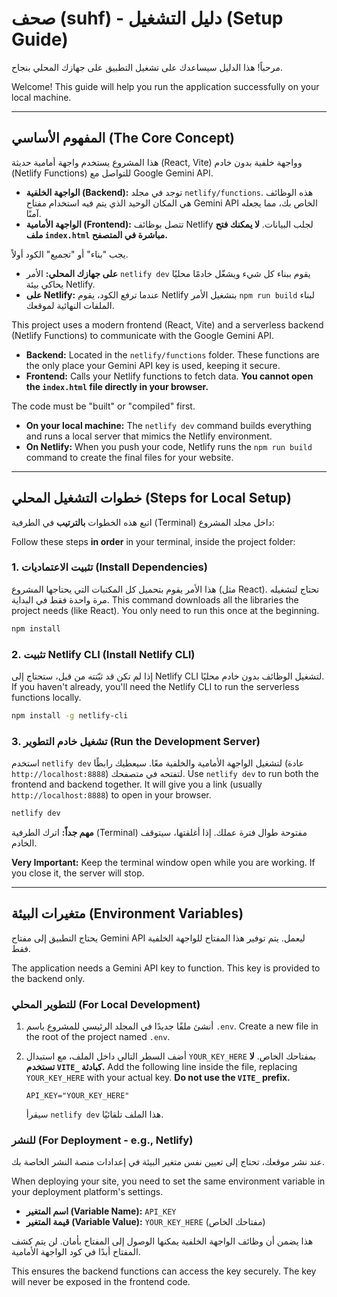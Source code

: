 # صحف (suhf) - دليل التشغيل (Setup Guide)

مرحباً! هذا الدليل سيساعدك على تشغيل التطبيق على جهازك المحلي بنجاح.

Welcome! This guide will help you run the application successfully on your local machine.

---

## المفهوم الأساسي (The Core Concept)

هذا المشروع يستخدم واجهة أمامية حديثة (React, Vite) وواجهة خلفية بدون خادم (Netlify Functions) للتواصل مع Google Gemini API.

-   **الواجهة الخلفية (Backend):** توجد في مجلد `netlify/functions`. هذه الوظائف هي المكان الوحيد الذي يتم فيه استخدام مفتاح Gemini API الخاص بك، مما يجعله آمنًا.
-   **الواجهة الأمامية (Frontend):** تتصل بوظائف Netlify لجلب البيانات. **لا يمكنك فتح ملف `index.html` مباشرة في المتصفح.**

يجب "بناء" أو "تجميع" الكود أولاً.

-   **على جهازك المحلي:** الأمر `netlify dev` يقوم ببناء كل شيء ويشغّل خادمًا محليًا يحاكي بيئة Netlify.
-   **على Netlify:** عندما ترفع الكود، يقوم Netlify بتشغيل الأمر `npm run build` لبناء الملفات النهائية لموقعك.

This project uses a modern frontend (React, Vite) and a serverless backend (Netlify Functions) to communicate with the Google Gemini API.

-   **Backend:** Located in the `netlify/functions` folder. These functions are the only place your Gemini API key is used, keeping it secure.
-   **Frontend:** Calls your Netlify functions to fetch data. **You cannot open the `index.html` file directly in your browser.**

The code must be "built" or "compiled" first.

-   **On your local machine:** The `netlify dev` command builds everything and runs a local server that mimics the Netlify environment.
-   **On Netlify:** When you push your code, Netlify runs the `npm run build` command to create the final files for your website.

---

## خطوات التشغيل المحلي (Steps for Local Setup)

اتبع هذه الخطوات **بالترتيب** في الطرفية (Terminal) داخل مجلد المشروع:

Follow these steps **in order** in your terminal, inside the project folder:

### 1. تثبيت الاعتماديات (Install Dependencies)

هذا الأمر يقوم بتحميل كل المكتبات التي يحتاجها المشروع (مثل React). تحتاج لتشغيله مرة واحدة فقط في البداية.
This command downloads all the libraries the project needs (like React). You only need to run this once at the beginning.

```bash
npm install
```

### 2. تثبيت Netlify CLI (Install Netlify CLI)
إذا لم تكن قد ثبّتته من قبل، ستحتاج إلى Netlify CLI لتشغيل الوظائف بدون خادم محليًا.
If you haven't already, you'll need the Netlify CLI to run the serverless functions locally.

```bash
npm install -g netlify-cli
```

### 3. تشغيل خادم التطوير (Run the Development Server)

استخدم `netlify dev` لتشغيل الواجهة الأمامية والخلفية معًا. سيعطيك رابطًا (عادة `http://localhost:8888`) لتفتحه في متصفحك.
Use `netlify dev` to run both the frontend and backend together. It will give you a link (usually `http://localhost:8888`) to open in your browser.

```bash
netlify dev
```

**مهم جداً:** اترك الطرفية (Terminal) مفتوحة طوال فترة عملك. إذا أغلقتها، سيتوقف الخادم.

**Very Important:** Keep the terminal window open while you are working. If you close it, the server will stop.

---

## متغيرات البيئة (Environment Variables)

يحتاج التطبيق إلى مفتاح Gemini API ليعمل. يتم توفير هذا المفتاح للواجهة الخلفية فقط.

The application needs a Gemini API key to function. This key is provided to the backend only.

### للتطوير المحلي (For Local Development)
1.  أنشئ ملفًا جديدًا في المجلد الرئيسي للمشروع باسم `.env`.
    Create a new file in the root of the project named `.env`.
2.  أضف السطر التالي داخل الملف، مع استبدال `YOUR_KEY_HERE` بمفتاحك الخاص. **لا تستخدم `VITE_` كبادئة.**
    Add the following line inside the file, replacing `YOUR_KEY_HERE` with your actual key. **Do not use the `VITE_` prefix.**

    ```
    API_KEY="YOUR_KEY_HERE"
    ```
    سيقرأ `netlify dev` هذا الملف تلقائيًا.

### للنشر (For Deployment - e.g., Netlify)

عند نشر موقعك، تحتاج إلى تعيين نفس متغير البيئة في إعدادات منصة النشر الخاصة بك.

When deploying your site, you need to set the same environment variable in your deployment platform's settings.

-   **اسم المتغير (Variable Name):** `API_KEY`
-   **قيمة المتغير (Variable Value):** `YOUR_KEY_HERE` (مفتاحك الخاص)

هذا يضمن أن وظائف الواجهة الخلفية يمكنها الوصول إلى المفتاح بأمان. لن يتم كشف المفتاح أبدًا في كود الواجهة الأمامية.

This ensures the backend functions can access the key securely. The key will never be exposed in the frontend code.
